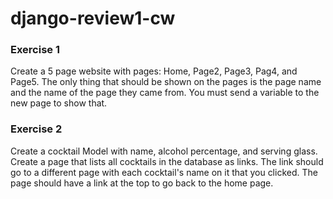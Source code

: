 # django-review1-cw

### Exercise 1
Create a 5 page website with pages: Home, Page2, Page3, Pag4, and Page5. The only thing that should be shown on the pages is the page name and the name of the page they came from. You must send a variable to the new page to show that.

### Exercise 2
Create a cocktail Model with name, alcohol percentage, and serving glass. Create a page that lists all cocktails in the database as links. The link should go to a different page with each cocktail's name on it that you clicked. The page should have a link at the top to go back to the home page.
